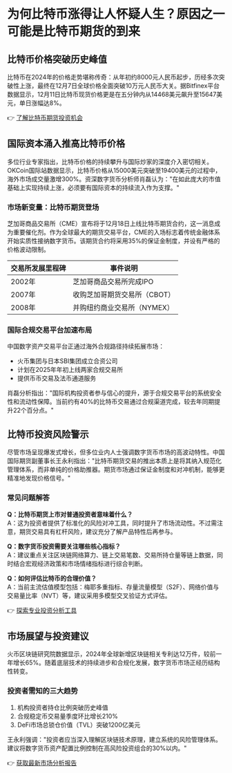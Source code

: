 # 为何比特币涨得让人怀疑人生？原因之一可能是比特币期货的到来

## 比特币价格突破历史峰值

比特币在2024年的价格走势堪称传奇：从年初约8000元人民币起步，历经多次突破性上涨，最终在12月7日全球价格全面突破10万元人民币大关。据Bitfinex平台数据显示，12月11日比特币现货价格更是在五分钟内从14468美元飙升至15647美元，单日涨幅达8%。

👉 [了解比特币期货投资机会](https://bit.ly/okx_welcome)

## 国际资本涌入推高比特币价格

多位行业专家指出，比特币价格的持续攀升与国际炒家的深度介入密切相关。OKCoin国际站数据显示，比特币价格从15000美元突破至19400美元的过程中，海外市场成交量激增300%。资深数字货币分析师肖磊认为："在如此庞大的市值基础上实现持续上涨，必须要有国际资本的持续流入作为支撑。"

### 市场新变量：比特币期货登场

芝加哥商品交易所（CME）宣布将于12月18日上线比特币期货合约，这一消息成为重要催化剂。作为全球最大的期货交易平台，CME的入场标志着传统金融体系开始实质性接纳数字货币。该期货合约将采用35%的保证金制度，并设有严格的价格波动限制。

| 交易所发展里程碑 | 事件说明 |
|------------------|----------|
| 2002年           | 芝加哥商品交易所完成IPO |
| 2007年           | 收购芝加哥期货交易所（CBOT）|
| 2008年           | 并购纽约商业交易所（NYMEX）|

### 国际合规交易平台加速布局

中国数字资产交易平台正通过海外合规路径持续拓展市场：
- 火币集团与日本SBI集团成立合资公司
- 计划在2025年年初上线两家合规交易所
- 提供币币交易及法币通道服务

肖磊分析指出："国际机构投资者参与信心的提升，源于合规交易平台的系统安全性和流动性保障。当前约有40%的比特币交易通过合规渠道完成，较去年同期提升22个百分点。"

## 比特币投资风险警示

尽管市场呈现爆发式增长，但多位业内人士强调数字货币市场的高波动特性。中国国际期货副董事长王永利指出："比特币期货交易的推出本质上是将其纳入规范化管理体系，而非单纯的价格助推器。期货市场通过保证金制度和对冲机制，能够更精准地发现价格信号。"

### 常见问题解答

**Q：比特币期货上市对普通投资者意味着什么？**  
A：这为投资者提供了标准化的风险对冲工具，同时提升了市场流动性。不过需注意，期货交易具有杠杆风险，建议充分了解产品特性后再参与。

**Q：数字货币投资需要关注哪些核心指标？**  
A：建议重点关注区块链网络算力、链上交易笔数、交易所持仓量等链上数据，同时结合宏观经济政策和市场情绪指标进行综合判断。

**Q：如何评估比特币的合理价值？**  
A：当前主流估值模型包括：梅耶多重指标、存量流量模型（S2F）、网络价值与交易量比率（NVT）等，建议采用多模型交叉验证方式评估。

👉 [探索专业投资分析工具](https://bit.ly/okx_welcome)

## 市场展望与投资建议

火币区块链研究院数据显示，2024年全球新增区块链相关专利达12万件，较前一年增长65%。随着底层技术的持续进步和合规化发展，数字货币市场正经历结构性转变。

### 投资者需知的三大趋势
1. 机构投资者持仓比例突破历史峰值
2. 合规稳定币交易量季度环比增长210%
3. DeFi市场总锁仓价值（TVL）突破1200亿美元

王永利强调："投资者应当深入理解区块链技术原理，建立系统的风险管理体系。建议将数字货币资产配置比例控制在高风险投资组合的30%以内。"

👉 [获取最新市场分析报告](https://bit.ly/okx_welcome)